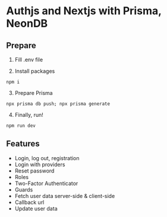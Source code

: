 # Authjs and Nextjs with Prisma, NeonDB

## Prepare

1. Fill .env file

2. Install packages

```
npm i
```

3. Prepare Prisma

```
npx prisma db push; npx prisma generate
```

4. Finally, run!

```
npm run dev
```

## Features

- Login, log out, registration
- Login with providers
- Reset password
- Roles
- Two-Factor Authenticator
- Guards
- Fetch user data server-side & client-side
- Callback url
- Update user data
